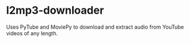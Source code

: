 # l2mp3-downloader
Uses PyTube and MoviePy to download and extract audio from YouTube videos of any length.
